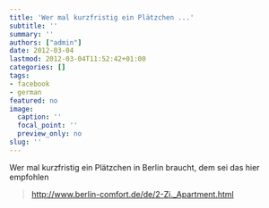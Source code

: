 ```yaml
---
title: 'Wer mal kurzfristig ein Plätzchen ...'
subtitle: ''
summary: ''
authors: ["admin"]
date: 2012-03-04
lastmod: 2012-03-04T11:52:42+01:00
categories: []
tags:
- facebook
- german
featured: no
image:
  caption: ''
  focal_point: ''
  preview_only: no
slug: ''
---
```

Wer mal kurzfristig ein Plätzchen in Berlin braucht, dem sei das hier empfohlen
> http://www.berlin-comfort.de/de/2-Zi._Apartment.html


